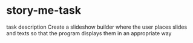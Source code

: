 # story-me-task
task description  Create a slideshow builder where the user places slides and texts so that the program displays them in an appropriate way

